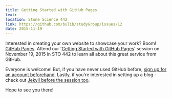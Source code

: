```yaml
---
title: Getting Started with GitHub Pages
text: 
location: Stone Science 442
link: https://github.com/bulib/studyGroup/issues/12
date: 2015-11-19
---
```


Interested in creating your own website to showcase your work? Boom! [GitHub Pages](https://pages.github.com/). Attend our '[Getting Started with GitHub Pages](https://github.com/bulib/studyGroup/issues/16)' session on November 19, 2015 in STO 442 to learn all about this great service from GitHub. 

Everyone is welcome! But, if you have never used GitHub before, [sign up for an account beforehand](https://github.com/). Lastly, if you're interested in setting up a blog - check out [Jekyll before the session too](https://jekyllrb.com/).

Hope to see you there! 